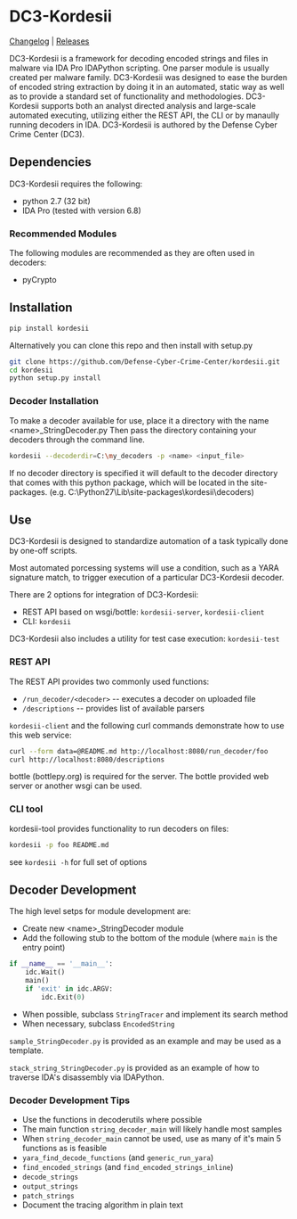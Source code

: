# DC3-Kordesii
[Changelog](CHANGELOG.md) | [Releases](https://github.com/Defense-Cyber-Crime-Center/kordesii/releases)

DC3-Kordesii is a framework for decoding encoded strings and files in malware via IDA Pro IDAPython scripting. One parser module is usually created per malware family. DC3-Kordesii was designed to ease the burden of encoded string extraction by doing it in an automated, static way as well as to provide a standard set of functionality and methodologies. DC3-Kordesii supports both an analyst directed analysis and large-scale automated executing, utilizing either the REST API, the CLI or by manaully running decoders in IDA. DC3-Kordesii is authored by the Defense Cyber Crime Center (DC3).

## Dependencies
DC3-Kordesii requires the following:
- python 2.7 (32 bit)
- IDA Pro (tested with version 6.8)

### Recommended Modules
The following modules are recommended as they are often used in decoders:
- pyCrypto

## Installation
```bash
pip install kordesii
```

Alternatively you can clone this repo and then install with setup.py
```bash
git clone https://github.com/Defense-Cyber-Crime-Center/kordesii.git
cd kordesii
python setup.py install
```

### Decoder Installation
To make a decoder available for use, place it a directory with the name \<name>_StringDecoder.py
Then pass the directory containing your decoders through the command line.
```bash
kordesii --decoderdir=C:\my_decoders -p <name> <input_file>
```

If no decoder directory is specified it will default to the decoder directory that comes with
this python package, which will be located in the site-packages. (e.g. C:\Python27\Lib\site-packages\kordesii\decoders)

## Use

DC3-Kordesii is designed to standardize automation of a task typically done by one-off scripts.

Most automated porcessing systems will use a condition, such as a YARA signature match, to trigger execution of a particular DC3-Kordesii decoder.

There are 2 options for integration of DC3-Kordesii:
- REST API based on wsgi/bottle: ```kordesii-server```, ```kordesii-client```
- CLI: `kordesii`

DC3-Kordesii also includes a utility for test case execution: ```kordesii-test```

### REST API

The REST API provides two commonly used functions:

* ```/run_decoder/<decoder>``` -- executes a decoder on uploaded file
* ```/descriptions``` -- provides list of available parsers

`kordesii-client` and the following curl commands demonstrate how to use this web service:
```sh
curl --form data=@README.md http://localhost:8080/run_decoder/foo
curl http://localhost:8080/descriptions
```

bottle (bottlepy.org) is required for the server. The bottle provided web server or another wsgi can be used.

### CLI tool

kordesii-tool provides functionality to run decoders on files:

```sh
kordesii -p foo README.md
```

see ```kordesii -h``` for full set of options


## Decoder Development

The high level setps for module development are:
- Create new <your decoder directory>\<name>_StringDecoder module
- Add the following stub to the bottom of the module (where ```main``` is the entry point)

```python
if __name__ == '__main__':
    idc.Wait()
    main()
    if 'exit' in idc.ARGV:
        idc.Exit(0)
```
- When possible, subclass ```StringTracer``` and implement its search method
- When necessary, subclass ```EncodedString```

```sample_StringDecoder.py``` is provided as an example and may be used as a template.

```stack_string_StringDecoder.py``` is provided as an example of how to traverse IDA's disassembly via IDAPython.

### Decoder Development Tips
- Use the functions in decoderutils where possible
 - The main function ```string_decoder_main``` will likely handle most samples
 - When ```string_decoder_main``` cannot be used, use as many of it's main 5 functions as is feasible
  - ```yara_find_decode_functions``` (and ```generic_run_yara```)
  - ```find_encoded_strings``` (and ```find_encoded_strings_inline```)
  - ```decode_strings```
  - ```output_strings```
  - ```patch_strings```
- Document the tracing algorithm in plain text
